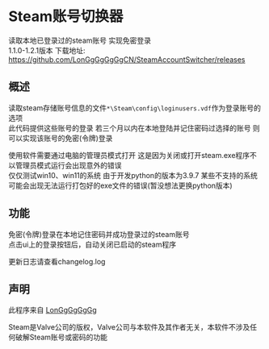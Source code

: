 # Steam账号切换器

读取本地已登录过的steam账号 实现免密登录\
1.1.0-1.2.1版本 下载地址:
https://github.com/LonGgGgGgGgCN/SteamAccountSwitcher/releases


## 概述

读取steam存储账号信息的文件```*\Steam\config\loginusers.vdf```作为登录账号的选项\
此代码提供这些账号的登录 若三个月以内在本地登陆并记住密码过选择的账号 则可以实现该账号的免密(令牌)登录

使用软件需要通过电脑的管理员模式打开 这是因为关闭或打开steam.exe程序不以管理员模式运行会出现意外的错误\
仅仅测试win10、win11的系统 由于开发python的版本为3.9.7 某些不支持的系统可能会出现无法运行打包好的exe文件的错误(暂没想法更换python版本)


## 功能

免密(令牌)登录在本地记住密码并成功登录过的steam账号\
点击ui上的登录按钮后，自动关闭已启动的steam程序

更新日志请查看changelog.log

## 声明

此程序来自 [LonGgGgGgGg](https://github.com/LonGgGgGgGg-ithub)

Steam是Valve公司的版权，Valve公司与本软件及其作者无关，本软件不涉及任何破解Steam账号或密码的功能
